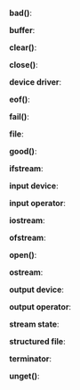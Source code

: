 **bad()**:

**buffer**:

**clear()**:

**close()**:

**device driver**:

**eof()**:

**fail()**:

**file**:

**good()**:

**ifstream**:

**input device**:

**input operator**:

**iostream**:

**ofstream**:

**open()**:

**ostream**:

**output device**:

**output operator**:

**stream state**:

**structured file**:

**terminator**:

**unget()**: